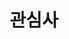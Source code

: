 ---
title: "관심사"
type: "page"

view: custom_card

banner:
  caption: 'Image credit: [**Unsplash**](https://unsplash.com/)'
  image: 'stock.jpg'

---